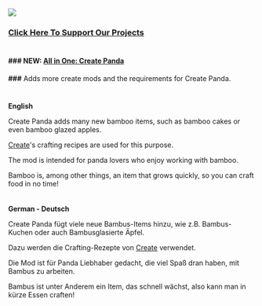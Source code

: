 ### [![](https://i.imgur.com/WJWoyAZ.png)](https://t.ly/8QGsF)

### **[Click Here To Support Our Projects](https://t.ly/8QGsF)**
# 
#### **\### NEW: [All in One: Create Panda](https://modrinth.com/modpack/aio-create-panda)**

**###** Adds more create mods and the requirements for Create Panda.
#
**English**

Create Panda adds many new bamboo items, such as bamboo cakes or even bamboo glazed apples.

[Create](https://modrinth.com/mod/create)'s crafting recipes are used for this purpose.

The mod is intended for panda lovers who enjoy working with bamboo.

Bamboo is, among other things, an item that grows quickly, so you can craft food in no time!
\
\
\
**German - Deutsch**

Create Panda fügt viele neue Bambus-Items hinzu, wie z.B. Bambus-Kuchen oder auch Bambusglasierte Äpfel.

Dazu werden die Crafting-Rezepte von [Create](https://modrinth.com/mod/create) verwendet.

Die Mod ist für Panda Liebhaber gedacht, die viel Spaß dran haben, mit Bambus zu arbeiten.

Bambus ist unter Anderem ein Item, das schnell wächst, also kann man in kürze Essen craften!